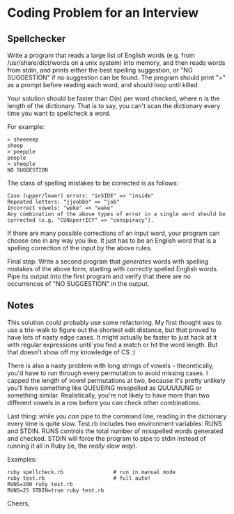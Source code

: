 Coding Problem for an Interview
================================

Spellchecker
------------

Write a program that reads a large list of English words (e.g. from /usr/share/dict/words on a unix system) into memory, and then reads words from stdin, and prints either the best spelling suggestion, or "NO SUGGESTION" if no suggestion can be found. The program should print ">" as a prompt before reading each word, and should loop until killed.

Your solution should be faster than O(n) per word checked, where n is the length of the dictionary. That is to say, you can't scan the dictionary every time you want to spellcheck a word.

For example:

    > sheeeeep
    sheep
    > peepple
    people
    > sheeple
    NO SUGGESTION

The class of spelling mistakes to be corrected is as follows:

    Case (upper/lower) errors: "inSIDE" => "inside"
    Repeated letters: "jjoobbb" => "job"
    Incorrect vowels: "weke" => "wake"
    Any combination of the above types of error in a single word should be corrected (e.g. "CUNsperrICY" => "conspiracy").

If there are many possible corrections of an input word, your program can choose one in any way you like. It just has to be an English word that is a spelling correction of the input by the above rules.

Final step: Write a second program that *generates* words with spelling mistakes of the above form, starting with correctly spelled English words. Pipe its output into the first program and verify that there are no occurrences of "NO SUGGESTION" in the output.

Notes
------
This solution could probably use some refactoring. My first thought was to use a trie-walk to figure out the shortest edit distance, but that proved to have lots of nasty edge cases. It might actually be faster to just hack at it with regular expressions until you find a match or hit the word length. But that doesn't show off my knowledge of CS :)

There is also a nasty problem with long strings of vowels - theoretically, you'd have to run through every permutation to avoid missing cases. I capped the length of vowel permutations at two, because it's pretty unlikely you'll have something like QUEUEING misspelled as QUUUUUNG or something similar. Realistically, you're not likely to have more than two different vowels in a row before you can check other combinations.

Last thing: while you _can_ pipe to the command line, reading in the dictionary every time is quite slow. Test.rb includes two environment variables: RUNS and STDIN. RUNS controls the total number of misspelled words generated and checked. STDIN will force the program to pipe to stdin instead of running it all in Ruby (ie, the _really slow way_). 

Examples:

    ruby spellcheck.rb                # run in manual mode
    ruby test.rb                      # full auto!
    RUNS=200 ruby test.rb
    RUNS=25 STDIN=true ruby test.rb

Cheers,
